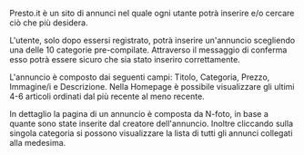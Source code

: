 Presto.it è un sito di annunci nel quale ogni utante potrà inserire e/o cercare ciò che più desidera.

L'utente, solo dopo essersi registrato, potrà inserire un'annuncio scegliendo una delle 10 categorie pre-compilate. Attraverso il messaggio di conferma esso potrà essere sicuro che sia stato inseriro correttamente.

L'annuncio è composto dai seguenti campi: Titolo, Categoria, Prezzo, Immagine/i e Descrizione. 
Nella Homepage è possibile visualizzare gli ultimi 4-6 articoli ordinati dal più recente al meno recente.

In dettaglio la pagina di un annuncio è composta da N-foto, in base a quante sono state inserite dal creatore dell'annuncio. Inoltre cliccando sulla singola categoria si possono visualizzare la lista di tutti gli annunci collegati alla medesima.